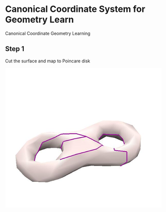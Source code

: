 # Canonical Coordinate System for Geometry Learn
Canonical Coordinate Geometry Learning

## Step 1
Cut the surface and map to Poincare disk

![Image of cutmesh along fundametnal group](screenshot/fig1.jpg)